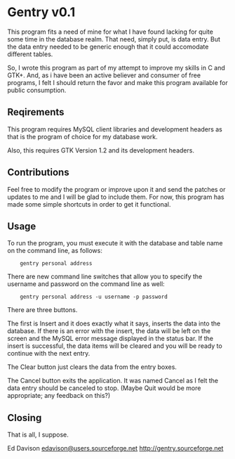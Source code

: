 # Gentry v0.1

This program fits a need of mine for what I have found lacking for quite
some time in the database realm.  That need, simply put, is data entry.
But the data entry needed to be generic enough that it could accomodate
different tables.

So, I wrote this program as part of my attempt to improve my skills in C
and GTK+.  And, as i have been an active believer and consumer of free
programs, I felt I should return the favor and make this program available
for public consumption.

## Reqirements

This program requires MySQL client libraries and development headers as 
that is the program of choice for my database work.

Also, this requires GTK Version 1.2 and its development headers.

## Contributions

Feel free to modify the program or improve upon it and send the patches
or updates to me and I will be glad to include them.  For now, this program
has made some simple shortcuts in order to get it functional.

## Usage

To run the program, you must execute it with the database and table name
on the command line, as follows:

```
	gentry personal address
```

There are new command line switches that allow you to specify the username
and password on the command line as well:

```
	gentry personal address -u username -p password
```


There are three buttons.  

The first is Insert and it does exactly what it says, inserts the data into
the database.  If there is an error with the insert, the data will be left
on the screen and the MySQL error message displayed in the status bar.  If
the insert is successful, the data items will be cleared and you will be
ready to continue with the next entry.

The Clear button just clears the data from the entry boxes.

The Cancel button exits the application.  It was named Cancel as I felt the
data entry should be canceled to stop.  (Maybe Quit would be more
appropriate; any feedback on this?)

## Closing

That is all, I suppose.

Ed Davison
edavison@users.sourceforge.net
http://gentry.sourceforge.net
